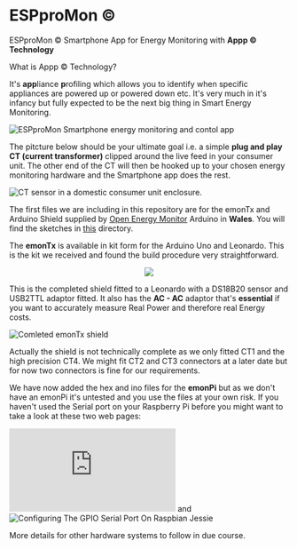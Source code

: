 ﻿# ESPproMon ©
ESPproMon © Smartphone App for Energy Monitoring with **Appp © Technology**

What is Appp © Technology?

It's **app**liance **p**rofiling which allows you to identify when specific appliances are powered up or powered down etc. It's very much in it's infancy but fully expected to be the next big thing in Smart Energy Monitoring.

![ESPproMon Smartphone energy monitoring and contol app](https://github.com/pieman64/ESPproMon/blob/master/images/ESPproMon%204%20Tabs.png)

The pitcture below should be your ultimate goal i.e. a simple **plug and play CT (current transformer)** clipped around the live feed in your consumer unit. The other end of the CT will then be hooked up to your chosen energy monitoring hardware and the Smartphone app does the rest.

![CT sensor in a domestic consumer unit enclosure.](https://github.com/pieman64/ESPproMon/blob/master/images/Consumer%20unit%20with%20CT.jpg)

The first files we are including in this repository are for the emonTx and Arduino Shield supplied by [Open Energy Monitor](https://community.openenergymonitor.org/) Arduino in **Wales**. You will find the sketches in [this](https://github.com/pieman64/ESPproMon/tree/master/OpenEnergyMonitor) directory.

The **emonTx** is available in kit form for the Arduino Uno and Leonardo. This is the kit we received and found the build procedure very straightforward.

<p align="center">
  <img src="https://github.com/pieman64/ESPproMon/blob/master/images/emonTx%20Arduino%20shield%20components.jpg">
</p>

This is the completed shield fitted to a Leonardo with a DS18B20 sensor and USB2TTL adaptor fitted. It also has the **AC - AC** adaptor that's **essential** if you want to accurately measure Real Power and therefore real Energy costs.

![Comleted emonTx shield](https://github.com/pieman64/ESPproMon/blob/master/images/emonTx%20Arduino%20shield%20with%20Leonardo%20DS18B20%20and%20TTL.jpg)

Actually the shield is not technically complete as we only fitted CT1 and the high precision CT4. We might fit CT2 and CT3 connectors at a later date but for now two connectors is fine for our requirements. 

We have now added the hex and ino files for the **emonPi** but as we don't have an emonPi it's untested and you use the files at your own risk. If you haven't used the Serial port on your Raspberry Pi before you might want to take a look at these two web pages:

![THE RASPBERRY PI UARTS](https://www.raspberrypi.org/documentation/configuration/uart.md) and 
![Configuring The GPIO Serial Port On Raspbian Jessie](https://spellfoundry.com/2016/05/29/configuring-gpio-serial-port-raspbian-jessie-including-pi-3/)

More details for other hardware systems to follow in due course.
